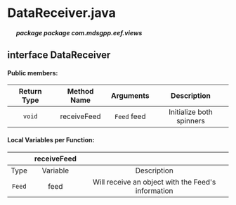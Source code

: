 # DataReceiver.java

##### &nbsp;&nbsp;&nbsp;&nbsp;&nbsp;&nbsp;package package com.mdsgpp.eef.views

## interface DataReceiver

#### Public members:

| Return Type | Method Name | Arguments | Description |
|:-----------:|:------------:|:---------:|:----------:|
| `void` | receiveFeed | `Feed` feed | Initialize both spinners |

#### Local Variables per Function:

|          |          receiveFeed          |                                                   |
|:--------:|:-----------------------------:|:-------------------------------------------------:|
|   Type   |            Variable           |                    Description                    |
| `Feed` | feed           | Will receive an object with the Feed's information|
